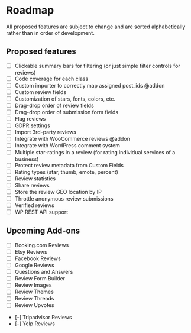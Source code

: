 # Roadmap

All proposed features are subject to change and are sorted alphabetically rather than in order of development.

## Proposed features

- [ ] Clickable summary bars for filtering (or just simple filter controls for reviews)
- [ ] Code coverage for each class
- [ ] Custom importer to correctly map assigned post_ids @addon
- [ ] Custom review fields
- [ ] Customization of stars, fonts, colors, etc.
- [ ] Drag-drop order of review fields
- [ ] Drag-drop order of submission form fields
- [ ] Flag reviews
- [ ] GDPR settings
- [ ] Import 3rd-party reviews
- [ ] Integrate with WooCommerce reviews @addon
- [ ] Integrate with WordPress comment system
- [ ] Multiple star-ratings in a review (for rating individual services of a business)
- [ ] Protect review metadata from Custom Fields
- [ ] Rating types (star, thumb, emote, percent)
- [ ] Review statistics
- [ ] Share reviews
- [ ] Store the review GEO location by IP
- [ ] Throttle anonymous review submissions
- [ ] Verified reviews
- [ ] WP REST API support

## Upcoming Add-ons

- [ ] Booking.com Reviews
- [ ] Etsy Reviews
- [ ] Facebook Reviews
- [ ] Google Reviews
- [ ] Questions and Answers
- [ ] Review Form Builder
- [ ] Review Images
- [ ] Review Themes
- [ ] Review Threads
- [ ] Review Upvotes
- [-] Tripadvisor Reviews
- [-] Yelp Reviews

